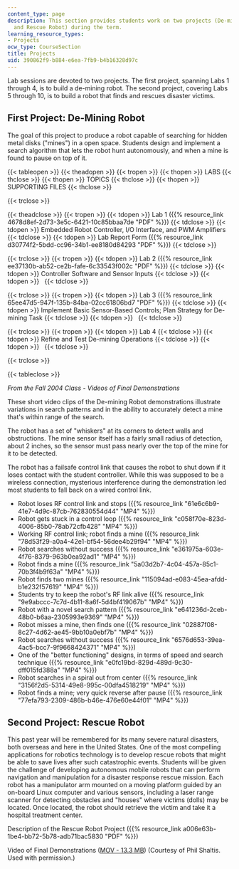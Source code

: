 ```yaml
---
content_type: page
description: This section provides students work on two projects (De-mining Robot
  and Rescue Robot) during the term.
learning_resource_types:
- Projects
ocw_type: CourseSection
title: Projects
uid: 390862f9-b884-e6ea-7fb9-b4b16328d97c
---
```


Lab sessions are devoted to two projects. The first project, spanning Labs 1 through 4, is to build a de-mining robot. The second project, covering Labs 5 through 10, is to build a robot that finds and rescues disaster victims.

First Project: De-Mining Robot
------------------------------

The goal of this project to produce a robot capable of searching for hidden metal disks ("mines") in a open space. Students design and implement a search algorithm that lets the robot hunt autonomously, and when a mine is found to pause on top of it.

{{< tableopen >}}
{{< theadopen >}}
{{< tropen >}}
{{< thopen >}}
LABS
{{< thclose >}}
{{< thopen >}}
TOPICS
{{< thclose >}}
{{< thopen >}}
SUPPORTING FILES
{{< thclose >}}

{{< trclose >}}

{{< theadclose >}}
{{< tropen >}}
{{< tdopen >}}
Lab 1 ({{% resource_link 4678d8ef-2d73-3e5c-6421-10c85bbaa7de "PDF" %}})
{{< tdclose >}}
{{< tdopen >}}
Embedded Robot Controller, I/O Interface, and PWM Amplifiers
{{< tdclose >}}
{{< tdopen >}}
Lab Report Form ({{% resource_link d30774f2-5bdd-cc96-34b1-ee8180d84293 "PDF" %}})
{{< tdclose >}}

{{< trclose >}}
{{< tropen >}}
{{< tdopen >}}
Lab 2 ({{% resource_link ee37130b-ab52-ce2b-fafe-6c33543f002c "PDF" %}})
{{< tdclose >}}
{{< tdopen >}}
Controller Software and Sensor Inputs
{{< tdclose >}}
{{< tdopen >}}
 
{{< tdclose >}}

{{< trclose >}}
{{< tropen >}}
{{< tdopen >}}
Lab 3 ({{% resource_link 65ee47d5-947f-135b-84ba-02cc61806bd7 "PDF" %}})
{{< tdclose >}}
{{< tdopen >}}
Implement Basic Sensor-Based Controls; Plan Strategy for De-mining Task
{{< tdclose >}}
{{< tdopen >}}
 
{{< tdclose >}}

{{< trclose >}}
{{< tropen >}}
{{< tdopen >}}
Lab 4
{{< tdclose >}}
{{< tdopen >}}
Refine and Test De-mining Operations
{{< tdclose >}}
{{< tdopen >}}
 
{{< tdclose >}}

{{< trclose >}}

{{< tableclose >}}

_From the Fall 2004 Class - Videos of Final Demonstrations_

These short video clips of the De-mining Robot demonstrations illustrate variations in search patterns and in the ability to accurately detect a mine that's within range of the search.

The robot has a set of "whiskers" at its corners to detect walls and obstructions. The mine sensor itself has a fairly small radius of detection, about 2 inches, so the sensor must pass nearly over the top of the mine for it to be detected.

The robot has a failsafe control link that causes the robot to shut down if it loses contact with the student controller. While this was supposed to be a wireless connection, mysterious interference during the demonstration led most students to fall back on a wired control link.

*   Robot loses RF control link and stops ({{% resource_link "61e6c6b9-41e7-4d9c-87cb-762830554d44" "MP4" %}})
*   Robot gets stuck in a control loop ({{% resource_link "c058f70e-823d-4006-85b0-78ab72cfb428" "MP4" %}})
*   Working RF control link; robot finds a mine ({{% resource_link "78d53f29-a0a4-42e1-bf54-56dee4b29f94" "MP4" %}})
*   Robot searches without success ({{% resource_link "e361975a-603e-4f76-8379-963b0ea92ad1" "MP4" %}})
*   Robot finds a mine ({{% resource_link "5a03d2b7-4c04-457a-85c1-70b3f4b9f63a" "MP4" %}})
*   Robot finds two mines ({{% resource_link "115094ad-e083-45ea-afdd-b1e232f57619" "MP4" %}})
*   Students try to keep the robot's RF link alive ({{% resource_link "9e9abccc-7c7d-4b11-8a6f-5d4bf419067b" "MP4" %}})
*   Robot with a novel search pattern ({{% resource_link "e641236d-2ceb-48b0-b6aa-2305993e9369" "MP4" %}})
*   Robot misses a mine, then finds one ({{% resource_link "02887f08-8c27-4d62-ae45-9bb10a0ebf7b" "MP4" %}})
*   Robot searches without success ({{% resource_link "6576d653-39ea-4ac5-bcc7-9f9668424371" "MP4" %}})
*   One of the "better functioning" designs, in terms of speed and search technique ({{% resource_link "e0fc19bd-829d-489d-9c30-dff015fd388a" "MP4" %}})
*   Robot searches in a spiral out from center ({{% resource_link "3156f2d5-5314-49e8-995c-00dfa4518219" "MP4" %}})
*   Robot finds a mine; very quick reverse after pause ({{% resource_link "77efa793-2309-486b-b46e-476e60e44f01" "MP4" %}})

Second Project: Rescue Robot
----------------------------

This past year will be remembered for its many severe natural disasters, both overseas and here in the United States. One of the most compelling applications for robotics technology is to develop rescue robots that might be able to save lives after such catastrophic events. Students will be given the challenge of developing autonomous mobile robots that can perform navigation and manipulation for a disaster response rescue mission. Each robot has a manipulator arm mounted on a moving platform guided by an on-board Linux computer and various sensors, including a laser range scanner for detecting obstacles and "houses" where victims (dolls) may be located. Once located, the robot should retrieve the victim and take it a hospital treatment center.

Description of the Rescue Robot Project ({{% resource_link a006e63b-1be4-bb72-5b78-adb71bac5830 "PDF" %}})

Video of Final Demonstrations ([MOV - 13.3 MB](/ans7870/2/2.12/f05/projects/rescue_robot.mov)) (Courtesy of Phil Shaltis. Used with permission.)